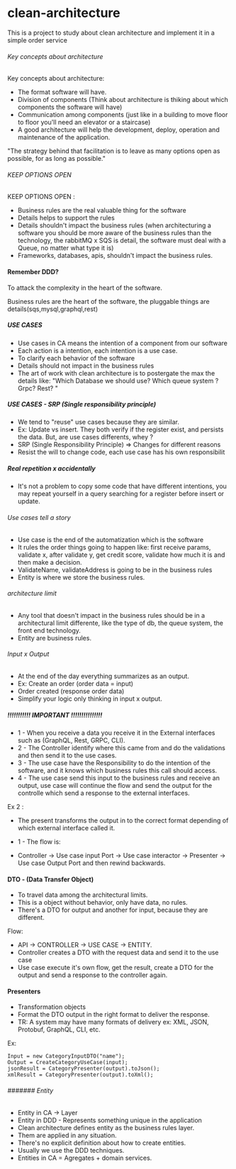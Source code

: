 # clean-architecture
This is a project to study about clean architecture and implement it in a simple order service


###### Key concepts about architecture  #############

Key concepts about architecture:


- The format software will have. 
- Division of components (Think about architecture is thiking about which components the software will have)
- Communication among components (just like in a building to move floor to floor you'll need an elevator or a staircase)
- A good architecture will help the development, deploy, operation and maintenance of the application.


"The strategy behind that facilitation is to leave as many options open as possible, for as long as possible." 


###### KEEP OPTIONS OPEN #############

KEEP OPTIONS OPEN : 


- Business rules are the real valuable thing for the software
- Details helps to support the rules
- Details shouldn't impact the business rules (when architecturing a software you should be more aware of the business rules than the technology, the rabbitMQ x SQS is detail, the software must deal with a Queue, no matter what type it is)
- Frameworks, databases, apis, shouldn't impact the business rules.


####  Remember DDD? ####################

To attack the complexity in the heart of the software. 

Business rules are the heart of the software, the pluggable things are details(sqs,mysql,graphql,rest)



##### USE CASES ##################

- Use cases in CA means the intention of a component from our software
- Each action is a intention, each intention is a use case. 
- To clarify each behavior of the software 
- Details should not impact in the business rules
- The art of work with clean architecture is to postergate the max the details like: "Which Database we should use? Which queue system ? Grpc? Rest? "



##### USE CASES - SRP (Single responsibility principle) ##################

- We tend to "reuse" use cases because they are similar.
- Ex: Update vs insert. They both verify if the register exist, and persists the data. But, are use cases differents, whey ?
- SRP (Single Responsibility Principle) => Changes for different reasons
- Resist the will to change code, each use case has his own responsibilit 


##### Real repetition x accidentally 

- It's not a problem to copy some code that have different intentions, you may repeat yourself in a query searching for a register before insert or update. 


###### Use cases tell a story ########

- Use case is the end of the automatization which is the software
- It rules the order things going to happen like: first  receive params, validate x, after validate y, get credit score, validate how much it is and then make a decision. 
- ValidateName, validateAddress is going to be in the business rules
- Entity is where we store the business rules.


###### architecture limit #####

- Any tool that doesn't impact in the business rules should be in a architectural limit differente, like the type of db, the queue system, the front end technology. 
- Entity are business rules. 


###### Input x Output #########

- At the end of the day everything summarizes as an output. 
- Ex: Create an order (order data = input)
- Order created (response order data)
- Simplify your logic only thinking in input x output.
##### !!!!!!!!!!! IMPORTANT !!!!!!!!!!!!!!! ##########

- 1 - When you receive a data you receive it in the External interfaces such as (GraphQL, Rest, GRPC, CLI).
- 2 - The Controller identify where this came from and do the validations and then send it to the use cases. 
- 3 - The use case have the Responsibility to do the intention of the software, and it knows which business rules this call should access. 
- 4 - The use case send this input to the business rules and receive an output, use case will continue the flow and send the output for the controlle which send a response to the external interfaces.

Ex 2 : 

- The present transforms the output in to the correct format depending of which external interface called it. 

- 1 - The flow is: 
- Controller -> Use case input Port -> Use case interactor -> Presenter -> Use case Output Port and then rewind backwards. 


#### DTO - (Data Transfer Object) #######

- To travel data among the architectural limits. 
- This is a object without behavior, only have data, no rules.
- There's a DTO for output and another for input, because they are different.

Flow: 

- API -> CONTROLLER -> USE CASE -> ENTITY. 
- Controller creates a DTO with the request data and send it to the use case 
- Use case execute it's own flow, get the result, create a DTO for the output and send a response to the controller again. 



#### Presenters ###### 

- Transformation objects
- Format the DTO output in the right format to deliver the response.
- TR: A system may have many formats of delivery ex: XML, JSON, Protobuf, GraphQL, CLI, etc.


Ex: 

    Input = new CategoryInputDTO("name");
    Output = CreateCategoryUseCase(input);
    jsonResult = CategoryPresenter(output).toJson();
    xmlResult = CategoryPresenter(output).toXml();



###### ####### Entity ##############

- Entity in CA -> Layer
- Entity in DDD - Represents something unique in the application
- Clean architecture defines entity as the business rules layer. 
- Them are applied in any situation. 
- There's no explicit definition about how to create entities. 
- Usually we use the DDD techniques. 
- Entities in CA = Agregates + domain services. 
